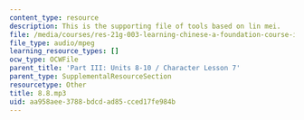 ```yaml
---
content_type: resource
description: This is the supporting file of tools based on lin mei.
file: /media/courses/res-21g-003-learning-chinese-a-foundation-course-in-mandarin-spring-2011/aa958aee3788bdcdad85cced17fe984b_8.8.mp3
file_type: audio/mpeg
learning_resource_types: []
ocw_type: OCWFile
parent_title: 'Part III: Units 8-10 / Character Lesson 7'
parent_type: SupplementalResourceSection
resourcetype: Other
title: 8.8.mp3
uid: aa958aee-3788-bdcd-ad85-cced17fe984b
---
```

